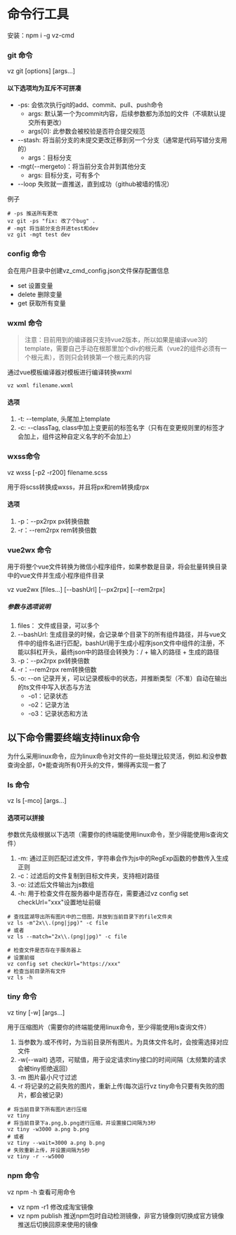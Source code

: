 # 命令行工具

安装：npm i -g vz-cmd

### git 命令

vz git [options] [args...]

#### 以下选项均为互斥不可拼凑
- -ps: 会依次执行git的add、commit、pull、push命令
    - args: 默认第一个为commit内容，后续参数都为添加的文件（不填默认提交所有更改）
    - args[0]: 此参数会被校验是否符合提交规范
- --stash: 将当前分支的未提交更改迁移到另一个分支（通常是代码写错分支用的）
    - args：目标分支
- -mgt(--mergeto)：将当前分支合并到其他分支
    - args: 目标分支，可有多个
- --loop 失败就一直推送，直到成功（github被墙的情况） 

例子
```shell
# -ps 推送所有更改
vz git -ps "fix: 改了个bug" .
# -mgt 将当前分支合并进test和dev
vz git -mgt test dev
```

### config 命令

会在用户目录中创建vz_cmd_config.json文件保存配置信息

- set 设置变量
- delete 删除变量
- get 获取所有变量

### wxml 命令

> 注意：目前用到的编译器只支持vue2版本，所以如果是编译vue3的template，需要自己手动在根那里加个div的根元素（vue2的组件必须有一个根元素），否则只会转换第一个根元素的内容

通过vue模板编译器对模板进行编译转换wxml

```shell
vz wxml filename.wxml
```
#### 选项
1. -t: --template, 头尾加上template
2. -c: --classTag, class中加上变更前的标签名字（只有在变更规则里的标签才会加上，组件这种自定义名字的不会加上）

### wxss命令

vz wxss [-p2 -r200] filename.scss

用于将scss转换成wxss，并且将px和rem转换成rpx

#### 选项
1. -p：--px2rpx px转换倍数
1. -r：--rem2rpx rem转换倍数

### vue2wx 命令

用于将整个vue文件转换为微信小程序组件，如果参数是目录，将会批量转换目录中的vue文件并生成小程序组件目录

vz vue2wx [files...] [--bashUrl] [--px2rpx] [--rem2rpx]

##### 参数与选项说明
1. files： 文件或目录，可以多个
2. --bashUrl: 生成目录的时候，会记录单个目录下的所有组件路径，并与vue文件中的组件名进行匹配，bashUrl用于生成小程序json文件中组件的注册，不能以斜杠开头，最终json中的路径会转换为：/ + 输入的路径 + 生成的路径
3. -p：--px2rpx px转换倍数
4. -r：--rem2rpx rem转换倍数
5. -o: --on 记录开关，可以记录模板中的状态，并推断类型（不准）自动在输出的ts文件中写入状态与方法
    - -o1：记录状态
    - -o2：记录方法
    - -o3：记录状态和方法


## 以下命令需要终端支持linux命令

为什么采用linux命令，应为linux命令对文件的一些处理比较灵活，例如.和没参数查询全部，0*能查询所有0开头的文件，懒得再实现一套了

### ls 命令

vz ls [-mco] [args...]

#### 选项可以拼接

参数优先级根据以下选项（需要你的终端能使用linux命令，至少得能使用ls查询文件）

1. -m: 通过正则匹配过滤文件，字符串会作为js中的RegExp函数的参数传入生成正则
2. -c：过滤后的文件复制到目标文件夹，支持相对路径
3. -o: 过滤后文件输出为js数组
4. -h: 用于检查文件在服务器中是否存在，需要通过vz config set checkUrl="xxx"设置地址前缀

```shell
# 查找蓝湖导出所有图片中的二倍图，并放到当前目录下的file文件夹
vz ls -m"2x\\.(png|jpg)" -c file
# 或者
vz ls --match="2x\\.(png|jpg)" -c file

# 检查文件是否存在于服务器上
# 设置前缀
vz config set checkUrl="https://xxx"
# 检查当前目录所有文件
vz ls -h
```

### tiny 命令

vz tiny [-w] [args...]

用于压缩图片（需要你的终端能使用linux命令，至少得能使用ls查询文件）

1. 当参数为.或不传时，为当前目录所有图片。为具体文件名时，会按需选择对应文件
2. -w(--wait) 选项，可赋值，用于设定请求tiny接口的时间间隔（太频繁的请求会被tiny拒绝返回）
3. -m 图片最小尺寸过滤
4. -r 将记录的之前失败的图片，重新上传(每次运行vz tiny命令只要有失败的图片，都会被记录)
```shell
# 将当前目录下所有图片进行压缩
vz tiny
# 将当前目录下a.png,b.png进行压缩，并设置接口间隔为3秒
vz tiny -w3000 a.png b.png
# 或者
vz tiny --wait=3000 a.png b.png
# 失败重新上传，并设置间隔为5秒
vz tiny -r --w5000
```

### npm 命令

vz npm -h 查看可用命令

- vz npm -r1 修改成淘宝镜像
- vz npm publish 推送npm包时自动检测镜像，非官方镜像则切换成官方镜像推送后切换回原来使用的镜像